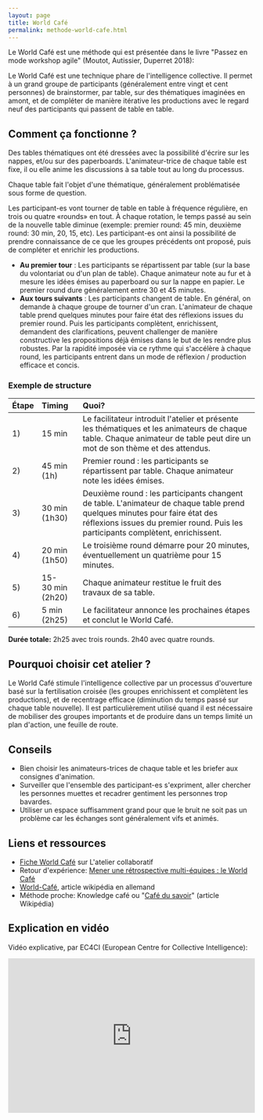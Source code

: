 ```yaml
---
layout: page
title: World Café
permalink: methode-world-cafe.html
---
```


Le World Café est une méthode qui est présentée dans le livre "Passez en mode workshop agile" (Moutot, Autissier, Duperret 2018):

Le World Café est une technique phare de l'intelligence collective. Il permet à un grand groupe de participants (généralement entre vingt et cent personnes) de brainstormer, par table, sur des thématiques imaginées en amont, et de compléter de manière itérative les productions avec le regard neuf des participants qui passent de table en table.

## Comment ça fonctionne ?

Des tables thématiques ont été dressées avec la possibilité d'écrire sur les nappes, et/ou sur des paperboards. L'animateur-trice de chaque table est fixe, il ou elle anime les discussions à sa table tout au long du processus.

Chaque table fait l'objet d'une thématique, généralement problématisée sous forme de question.

Les participant-es vont tourner de table en table à fréquence régulière, en trois ou quatre «rounds» en tout. À chaque rotation, le temps passé au sein de la nouvelle table diminue (exemple: premier round: 45 min, deuxième round: 30 min, 20, 15, etc). Les participant-es ont ainsi la possibilité de prendre connaissance de ce que les groupes précédents ont proposé, puis de compléter et enrichir les productions.

- **Au premier tour** : Les participants se répartissent par table (sur la base du volontariat ou d'un plan de table). Chaque animateur note au fur et à mesure les idées émises au paperboard ou sur la nappe en papier. Le premier round dure généralement entre 30 et 45 minutes.
- **Aux tours suivants** : Les participants changent de table. En général, on demande à chaque groupe de tourner d'un cran. L'animateur de chaque table prend quelques minutes pour faire état des réflexions issues du premier round. Puis les participants complètent, enrichissent, demandent des clarifications, peuvent challenger de manière constructive les propositions déjà émises dans le but de les rendre plus robustes. Par la rapidité imposée via ce rythme qui s'accélère à chaque round, les participants entrent dans un mode de réflexion / production efficace et concis.

### Exemple de structure

| Étape   | Timing  | Quoi?    |
|:------- |:------- |:----------------- |
| 1) | 15 min | Le facilitateur introduit l'atelier et présente les thématiques et les animateurs de chaque table. Chaque animateur de table peut dire un mot de son thème et des attendus. |
| 2) | 45 min (1h) | Premier round : les participants se répartissent par table. Chaque animateur note les idées émises. |
| 3) | 30 min (1h30) | Deuxième round : les participants changent de table. L'animateur de chaque table prend quelques minutes pour faire état des réflexions issues du premier round. Puis les participants complètent, enrichissent. |
| 4) | 20 min (1h50) | Le troisième round démarre pour 20 minutes, éventuellement un quatrième pour 15 minutes. |
| 5) | 15-30&nbsp;min (2h20) | Chaque animateur restitue le fruit des travaux de sa table. |
| 6) | 5 min (2h25) | Le facilitateur annonce les prochaines étapes et conclut le World Café. |

**Durée totale:** 2h25 avec trois rounds. 2h40 avec quatre rounds.

## Pourquoi choisir cet atelier ?

Le World Café stimule l'intelligence collective par un processus d'ouverture basé sur la fertilisation croisée (les groupes enrichissent et complètent les productions), et de recentrage efficace (diminution du temps passé sur chaque table nouvelle). Il est particulièrement utilisé quand il est nécessaire de mobiliser des groupes importants et de produire dans un temps limité un plan d'action, une feuille de route.

## Conseils

- Bien choisir les animateurs-trices de chaque table et les briefer aux consignes d'animation.
- Surveiller que l'ensemble des participant-es s'expriment, aller chercher les personnes muettes et recadrer gentiment les personnes trop bavardes.
- Utiliser un espace suffisamment grand pour que le bruit ne soit pas un problème car les échanges sont généralement vifs et animés.

## Liens et ressources

- [Fiche World Café](https://www.atelier-collaboratif.com/58-world-cafe.html) sur L'atelier collaboratif
- Retour d'expérience: [Mener une rétrospective multi-équipes : le World Café](https://jp-lambert.me/mener-une-r%C3%A9trospective-multi-%C3%A9quipes-le-world-caf%C3%A9-f7f7914a8655)
- [World-Café](https://de.wikipedia.org/wiki/World-Caf%C3%A9), article wikipédia en allemand
- Méthode proche: Knowledge café ou "[Café du savoir](https://fr.wikipedia.org/wiki/Caf%C3%A9_du_savoir)" (article Wikipédia)

## Explication en vidéo

Vidéo explicative, par EC4CI (European Centre for Collective Intelligence):

<iframe width="100%" height="315" src="https://www.youtube.com/embed/KxRw34MvH5U" title="YouTube video player" frameborder="0" allow="accelerometer; autoplay; clipboard-write; encrypted-media; gyroscope; picture-in-picture" allowfullscreen></iframe>


